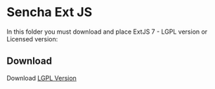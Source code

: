 ﻿# Sencha Ext JS

In this folder you must download and place ExtJS 7 - LGPL version or Licensed version:

## Download

Download [LGPL Version](https://www.sencha.com/legal/GPL/)